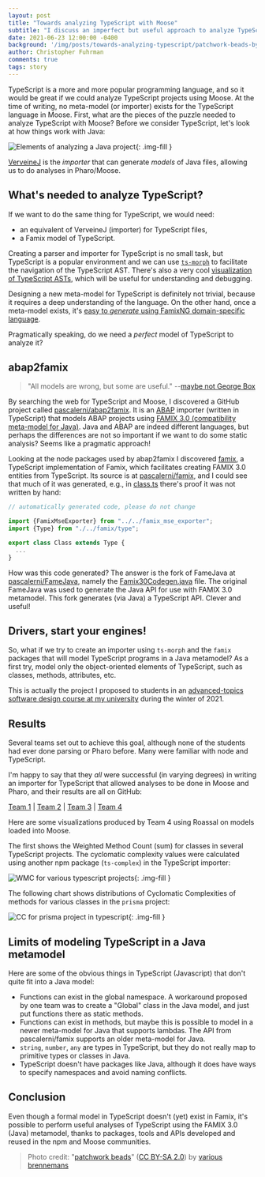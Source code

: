 ```yaml
---
layout: post
title: "Towards analyzing TypeScript with Moose"
subtitle: "I discuss an imperfect but useful approach to analyze TypeScript projects using existing elements."
date: 2021-06-23 12:00:00 -0400
background: '/img/posts/towards-analyzing-typescript/patchwork-beads-by-various-brennemans.jpg'
author: Christopher Fuhrman
comments: true
tags: story
---
```


TypeScript is a more and more popular programming language, and so it would be great if we could analyze TypeScript projects using Moose.
At the time of writing, no meta-model (or importer) exists for the TypeScript language in Moose.
First, what are the pieces of the puzzle needed to analyze TypeScript with Moose?
Before we consider TypeScript, let's look at how things work with Java:

![Elements of analyzing a Java project](/img/posts/towards-analyzing-typescript/puzzle.drawio.svg){: .img-fill }

[VerveineJ](https://github.com/moosetechnology/VerveineJ) is the *importer* that can generate *models* of Java files, allowing us to do analyses in Pharo/Moose.

## What's needed to analyze TypeScript?

If we want to do the same thing for TypeScript, we would need:

- an equivalent of VerveineJ (importer) for TypeScript files,
- a Famix model of TypeScript.
 
Creating a parser and importer for TypeScript is no small task, but TypeScript is a popular environment and we can use [`ts-morph`](https://ts-morph.com/) to facilitate the navigation of the TypeScript AST.
There's also a very cool [visualization of TypeScript ASTs](https://ts-ast-viewer.com/#), which will be useful for understanding and debugging.

Designing a new meta-model for TypeScript is definitely not trivial, because it requires a deep understanding of the language.
On the other hand, once a meta-model exists, it's [easy to *generate* using FamixNG domain-specific language](https://modularmoose.org/moose-wiki/Developers/create-new-metamodel).

Pragmatically speaking, do we need a *perfect* model of TypeScript to analyze it?

## abap2famix

> "All models are wrong, but some are useful." --[maybe not George Box](https://en.wikipedia.org/wiki/All_models_are_wrong)

By searching the web for TypeScript and Moose, I discovered a GitHub project called [pascalerni/abap2famix](https://github.com/pascalerni/abap2famix). 
It is an [ABAP](https://en.wikipedia.org/wiki/ABAP) importer (written in TypeScript) that models ABAP projects using [FAMIX 3.0 (compatibility meta-model for Java)](https://www.researchgate.net/publication/265428652_MSE_and_FAMIX_30_an_Interexchange_Format_and_Source_Code_Model_Family).
Java and ABAP are indeed different languages, but perhaps the differences are not so important if we want to do some static analysis?
Seems like a pragmatic approach!

Looking at the node packages used by abap2famix I discovered [famix](https://www.npmjs.com/package/famix), a TypeScript implementation of Famix, which facilitates creating FAMIX 3.0 entities from TypeScript.
Its source is at [pascalerni/famix](https://github.com/pascalerni/famix), and I could see that much of it was generated, e.g., in [class.ts](https://github.com/pascalerni/famix/blob/d68d11cbbc3f8423dcd1acd46da602ea13e2b1f4/src/model/famix/class.ts#L1) there's proof it was not written by hand:

```typescript
// automatically generated code, please do not change

import {FamixMseExporter} from "../../famix_mse_exporter";
import {Type} from "./../famix/type";

export class Class extends Type {
  ...
}
```

How was this code generated? The answer is the fork of FameJava at [pascalerni/FameJava](https://github.com/pascalerni/FameJava), namely the [Famix30Codegen.java](https://github.com/pascalerni/FameJava/blob/master/test/ch/akuhn/fame/codegen/target/Famix30Codegen.java) file.
The original FameJava was used to generate the Java API for use with FAMIX 3.0 metamodel.
This fork generates (via Java) a TypeScript API.
Clever and useful!

## Drivers, start your engines!

So, what if we try to create an importer using `ts-morph` and the `famix` packages that will model TypeScript programs in a Java metamodel?
As a first try, model only the object-oriented elements of TypeScript, such as classes, methods, attributes, etc.

This is actually the project I proposed to students in an [advanced-topics software design course at my university](https://www.etsmtl.ca/etudes/cours/MGL843) during the winter of 2021.

## Results

Several teams set out to achieve this goal, although none of the students had ever done parsing or Pharo before.
Many were familiar with node and TypeScript.

I'm happy to say that they *all* were successful (in varying degrees) in writing an importer for TypeScript that allowed analyses to be done in Moose and Pharo, and their results are all on GitHub:

[Team 1](https://github.com/Start2Run/TypeScript2Famix) \| [Team 2](https://github.com/Imonor/ProjetFamix) \| [Team 3](https://github.com/xamrol/prj-mgl843) \| [Team 4](https://github.com/km229/mseTsGenerator)

Here are some visualizations produced by Team 4 using Roassal on models loaded into Moose.

The first shows the Weighted Method Count (sum) for classes in several TypeScript projects. The cyclomatic complexity values were calculated using another npm package (`ts-complex`) in the TypeScript importer:

![WMC for various typescript projects](/img/posts/towards-analyzing-typescript/WMC_typescript_projects_team04.png){: .img-fill }

The following chart shows distributions of Cyclomatic Complexities of methods for various classes in the `prisma` project:

![CC for prisma project in typescript](/img/posts/towards-analyzing-typescript/CC_prisma_team04.png){: .img-fill }

## Limits of modeling TypeScript in a Java metamodel

Here are some of the obvious things in TypeScript (Javascript) that don't quite fit into a Java model:

- Functions can exist in the global namespace. A workaround proposed by one team was to create a "Global" class in the Java model, and just put functions there as static methods.
- Functions can exist in methods, but maybe this is possible to model in a newer meta-model for Java that supports lambdas. The API from pascalerni/famix supports an older meta-model for Java.
- `string`, `number`, `any` are types in TypeScript, but they do not really map to primitive types or classes in Java. 
- TypeScript doesn't have packages like Java, although it does have ways to specify namespaces and avoid naming conflicts.

## Conclusion

Even though a formal model in TypeScript doesn't (yet) exist in Famix, it's possible to perform useful analyses of TypeScript using the FAMIX 3.0 (Java) metamodel, thanks to packages, tools and APIs developed and reused in the npm and Moose communities. 

> Photo credit: "[patchwork beads](https://www.flickr.com/photos/brenneman/6062001126/)" ([CC BY-SA 2.0](https://creativecommons.org/licenses/by-sa/2.0/)) by [various brennemans](https://www.flickr.com/people/brenneman/)
